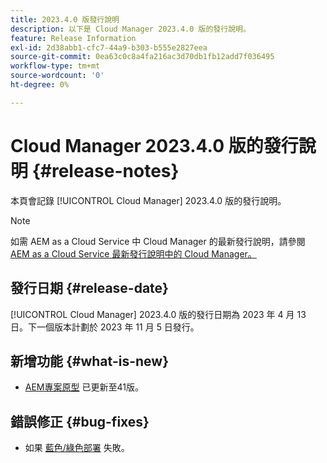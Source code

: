 ```yaml
---
title: 2023.4.0 版發行說明
description: 以下是 Cloud Manager 2023.4.0 版的發行說明。
feature: Release Information
exl-id: 2d38abb1-cfc7-44a9-b303-b555e2827eea
source-git-commit: 0ea63c0c8a4fa216ac3d70db1fb12add7f036495
workflow-type: tm+mt
source-wordcount: '0'
ht-degree: 0%

---
```



# Cloud Manager 2023.4.0 版的發行說明 {#release-notes}

本頁會記錄 [!UICONTROL Cloud Manager] 2023.4.0 版的發行說明。

>[!NOTE]
>
>如需 AEM as a Cloud Service 中 Cloud Manager 的最新發行說明，請參閱 [AEM as a Cloud Service 最新發行說明中的 Cloud Manager。](https://experienceleague.adobe.com/docs/experience-manager-cloud-service/content/implementing/using-cloud-manager/release-notes-cloud-manager/release-notes-cm-current.html)

## 發行日期 {#release-date}

[!UICONTROL Cloud Manager] 2023.4.0 版的發行日期為 2023 年 4 月 13 日。下一個版本計劃於 2023 年 11 月 5 日發行。

## 新增功能 {#what-is-new}

* [AEM專案原型](https://experienceleague.adobe.com/docs/experience-manager-core-components/using/developing/archetype/overview.html) 已更新至41版。

## 錯誤修正 {#bug-fixes}

* 如果 [藍色/綠色部署](/help/introduction.md#blue-green) 失敗。

